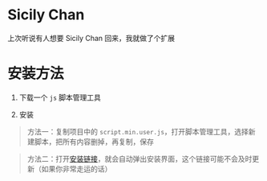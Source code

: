 # Sicily Chan

上次听说有人想要 Sicily Chan 回来，我就做了个扩展

# 安装方法

1. 下载一个 `js` 脚本管理工具

2. 安装

> 方法一：复制项目中的 `script.min.user.js`，打开脚本管理工具，选择新建脚本，把所有内容删掉，再复制，保存

> 方法二：打开[安装链接](https://what-is-name-of-me.github.io/Sicily-Chan/script.min.user.js)，就会自动弹出安装界面，这个链接可能不会及时更新（如果你非常走运的话）
